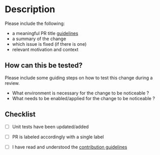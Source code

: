 # Description

Please include the following:
- a meaningful PR title [guidelines](https://github.com/kubernetes/community/blob/master/contributors/guide/pull-requests.md#use-imperative-mood-in-your-commit-message-subject)
- a summary of the change
- which issue is fixed (if there is one)
- relevant motivation and context

## How can this be tested?
Please include some guiding steps on how to test this change during a review.
- What environment is necessary for the change to be noticeable ?
- What needs to be enabled/applied for the change to be noticeable ?


## Checklist
- [ ] Unit tests have been updated/added
- [ ] PR is labeled accordingly with a single label
- [ ] I have read and understood the [contribution guidelines](https://github.com/Dynatrace/dynatrace-operator/blob/main/CONTRIBUTING.md)

